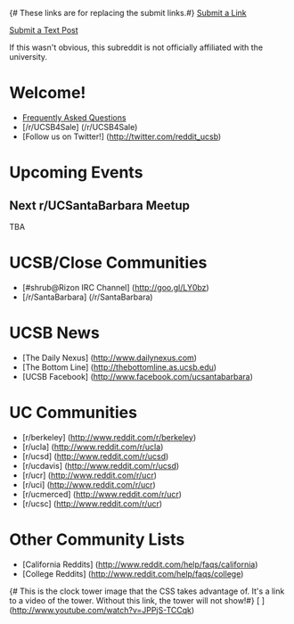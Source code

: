 {# These links are for replacing the submit links.#}
[Submit a Link](//reddit.com/r/{{subreddit}}/submit#submitlink)

[Submit a Text Post](//reddit.com/r/{{subreddit}}/submit?selftext=true#selfpost) 

If this wasn't obvious, this subreddit is not officially affiliated with the
university.

# Welcome!

* [Frequently Asked Questions](http://www.reddit.com/r/ucsantabarbara/faq)
* [/r/UCSB4Sale] (/r/UCSB4Sale)
* [Follow us on Twitter!] (http://twitter.com/reddit_ucsb)

# Upcoming Events

## Next r/UCSantaBarbara Meetup

TBA

# UCSB/Close Communities

* [#shrub@Rizon IRC Channel] (http://goo.gl/LY0bz)
* [/r/SantaBarbara] (/r/SantaBarbara)

# UCSB News

* [The Daily Nexus] (http://www.dailynexus.com)
* [The Bottom Line] (http://thebottomline.as.ucsb.edu)
* [UCSB Facebook] (http://www.facebook.com/ucsantabarbara)

# UC Communities

* [r/berkeley] (http://www.reddit.com/r/berkeley)
* [r/ucla] (http://www.reddit.com/r/ucla)
* [r/ucsd] (http://www.reddit.com/r/ucsd)
* [r/ucdavis] (http://www.reddit.com/r/ucsd)
* [r/ucr] (http://www.reddit.com/r/ucr)
* [r/uci] (http://www.reddit.com/r/ucr)
* [r/ucmerced] (http://www.reddit.com/r/ucr)
* [r/ucsc] (http://www.reddit.com/r/ucr)

# Other Community Lists

* [California Reddits] (http://www.reddit.com/help/faqs/california)
* [College Reddits] (http://www.reddit.com/help/faqs/college)

{# This is the clock tower image that the CSS takes advantage of. It's a link
to a video of the tower. Without this link, the tower will not show!#}
[ ] (http://www.youtube.com/watch?v=JPPjS-TCCqk)

